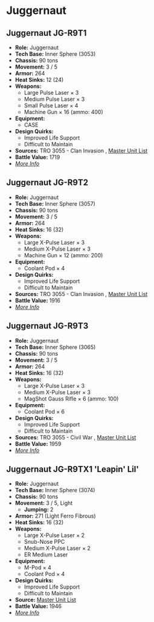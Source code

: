 # Juggernaut 

## Juggernaut JG-R9T1 

- **Role:** Juggernaut 
- **Tech Base:** Inner Sphere (3053) 
- **Chassis:** 90 tons 
- **Movement:** 3 / 5 
- **Armor:** 264 
- **Heat Sinks:** 12 (24) 
- **Weapons:** 
  - Large Pulse Laser × 3 
  - Medium Pulse Laser × 3 
  - Small Pulse Laser × 4 
  - Machine Gun × 16 (ammo: 400) 
- **Equipment:** 
  - CASE 
- **Design Quirks:** 
  - Improved Life Support 
  - Difficult to Maintain 
- **Sources:** TRO 3055 - Clan Invasion , [Master Unit List](http://masterunitlist.info/Unit/Details/1713) 
- **Battle Value:** 1719 
- [*More Info*](juggernaut/juggernaut_jg-r9t1.md) 

## Juggernaut JG-R9T2 

- **Role:** Juggernaut 
- **Tech Base:** Inner Sphere (3057) 
- **Chassis:** 90 tons 
- **Movement:** 3 / 5 
- **Armor:** 264 
- **Heat Sinks:** 16 (32) 
- **Weapons:** 
  - Large X-Pulse Laser × 3 
  - Medium X-Pulse Laser × 3 
  - Machine Gun × 12 (ammo: 200) 
- **Equipment:** 
  - Coolant Pod × 4 
- **Design Quirks:** 
  - Improved Life Support 
  - Difficult to Maintain 
- **Sources:** TRO 3055 - Clan Invasion , [Master Unit List](http://masterunitlist.info/Unit/Details/1714) 
- **Battle Value:** 1916 
- [*More Info*](juggernaut/juggernaut_jg-r9t2.md) 

## Juggernaut JG-R9T3 

- **Role:** Juggernaut 
- **Tech Base:** Inner Sphere (3065) 
- **Chassis:** 90 tons 
- **Movement:** 3 / 5 
- **Armor:** 264 
- **Heat Sinks:** 16 (32) 
- **Weapons:** 
  - Large X-Pulse Laser × 3 
  - Medium X-Pulse Laser × 3 
  - MagShot Gauss Rifle × 6 (ammo: 100) 
- **Equipment:** 
  - Coolant Pod × 6 
- **Design Quirks:** 
  - Improved Life Support 
  - Difficult to Maintain 
- **Sources:** TRO 3055 - Civil War , [Master Unit List](http://masterunitlist.info/Unit/Details/1715) 
- **Battle Value:** 1959 
- [*More Info*](juggernaut/juggernaut_jg-r9t3.md) 

## Juggernaut JG-R9TX1 'Leapin' Lil' 

- **Role:** Juggernaut 
- **Tech Base:** Inner Sphere (3074) 
- **Chassis:** 90 tons 
- **Movement:** 3 / 5, Light 
  - **Jumping:** 2 
- **Armor:** 271 (Light Ferro Fibrous) 
- **Heat Sinks:** 16 (32) 
- **Weapons:** 
  - Large X-Pulse Laser × 2 
  - Snub-Nose PPC 
  - Medium X-Pulse Laser × 2 
  - ER Medium Laser 
- **Equipment:** 
  - M-Pod × 4 
  - Coolant Pod × 4 
- **Design Quirks:** 
  - Improved Life Support 
  - Difficult to Maintain 
- **Source:** [Master Unit List](http://masterunitlist.info/Unit/Details/1716) 
- **Battle Value:** 1946 
- [*More Info*](juggernaut/juggernaut_jg-r9tx1_leapin_lil.md) 

